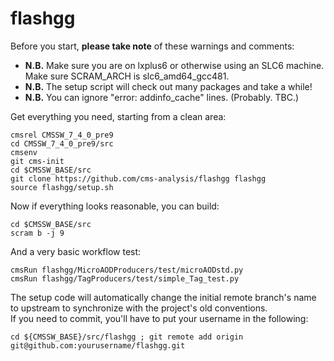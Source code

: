 flashgg
=======

Before you start, **please take note** of these warnings and comments:
* **N.B.** Make sure you are on lxplus6 or otherwise using an SLC6 machine. Make sure SCRAM_ARCH is slc6_amd64_gcc481.
* **N.B.** The setup script will check out many packages and take a while!
* **N.B.** You can ignore "error: addinfo_cache" lines. (Probably. TBC.)

Get everything you need, starting from a clean area:
 ```
 cmsrel CMSSW_7_4_0_pre9
 cd CMSSW_7_4_0_pre9/src
 cmsenv
 git cms-init
 cd $CMSSW_BASE/src 
 git clone https://github.com/cms-analysis/flashgg flashgg
 source flashgg/setup.sh
 ```
Now if everything looks reasonable, you can build:
 ```
 cd $CMSSW_BASE/src
 scram b -j 9
 ```
And a very basic workflow test:
 ```
 cmsRun flashgg/MicroAODProducers/test/microAODstd.py
 cmsRun flashgg/TagProducers/test/simple_Tag_test.py
 ```

The setup code will automatically change the initial remote branch's name to upstream to synchronize with the project's old conventions.  
If you need to commit, you'll have to put your username in the following:
 ```
 cd ${CMSSW_BASE}/src/flashgg ; git remote add origin git@github.com:yourusername/flashgg.git
 ```
